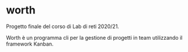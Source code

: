 # worth
Progetto finale del corso di Lab di reti 2020/21.

Worth è un programma cli per la gestione di progetti in team utilizzando il framework Kanban.

